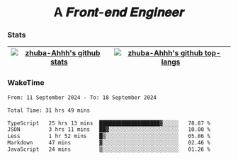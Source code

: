 <h1 align="center">A 𝑭𝒓𝒐𝒏𝒕-𝒆𝒏𝒅 𝑬𝒏𝒈𝒊𝒏𝒆𝒆𝒓</h1>

### Stats

| <a href="https://github.com/zhuba-Ahhh"><img align="center" src="https://github-readme-stats.vercel.app/api?username=zhuba-Ahhh&hide_title=true&hide_border=true&show_icons=trueline_height=21&text_color=000&icon_color=000&bg_color=0,ea6161,ffc64d,fffc4d,52fa5a&theme=graywhite" alt="zhuba-Ahhh's github stats" /> </a> | <a href="https://github.com/zhuba-Ahhh"><img align="center" src="https://github-readme-stats.vercel.app/api/top-langs/?username=zhuba-Ahhh&hide_title=true&hide_border=true&layout=compact&hide_border=true&show_icons=trueline_height=40&text_color=000&icon_color=000&bg_color=0,ea6161,ffc64d,fffc4d,52fa5a&theme=graywhite&langs_count=6" alt="zhuba-Ahhh's github top-langs"/> </a> |
| ------------- | ------------- |

### WakeTime

<!--START_SECTION:waka-->

```txt
From: 11 September 2024 - To: 18 September 2024

Total Time: 31 hrs 49 mins

TypeScript   25 hrs 13 mins  ███████████████████▓░░░░░   78.87 %
JSON         3 hrs 11 mins   ██▓░░░░░░░░░░░░░░░░░░░░░░   10.00 %
Less         1 hr 52 mins    █▒░░░░░░░░░░░░░░░░░░░░░░░   05.86 %
Markdown     47 mins         ▓░░░░░░░░░░░░░░░░░░░░░░░░   02.46 %
JavaScript   24 mins         ▒░░░░░░░░░░░░░░░░░░░░░░░░   01.26 %
```

<!--END_SECTION:waka-->
